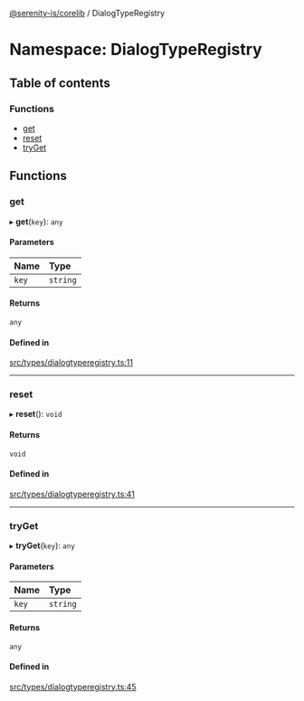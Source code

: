 [@serenity-is/corelib](../README.md) / DialogTypeRegistry

# Namespace: DialogTypeRegistry

## Table of contents

### Functions

- [get](DialogTypeRegistry.md#get)
- [reset](DialogTypeRegistry.md#reset)
- [tryGet](DialogTypeRegistry.md#tryget)

## Functions

### get

▸ **get**(`key`): `any`

#### Parameters

| Name | Type |
| :------ | :------ |
| `key` | `string` |

#### Returns

`any`

#### Defined in

[src/types/dialogtyperegistry.ts:11](https://github.com/serenity-is/serenity/blob/master/packages/corelib/src/types/dialogtyperegistry.ts#L11)

___

### reset

▸ **reset**(): `void`

#### Returns

`void`

#### Defined in

[src/types/dialogtyperegistry.ts:41](https://github.com/serenity-is/serenity/blob/master/packages/corelib/src/types/dialogtyperegistry.ts#L41)

___

### tryGet

▸ **tryGet**(`key`): `any`

#### Parameters

| Name | Type |
| :------ | :------ |
| `key` | `string` |

#### Returns

`any`

#### Defined in

[src/types/dialogtyperegistry.ts:45](https://github.com/serenity-is/serenity/blob/master/packages/corelib/src/types/dialogtyperegistry.ts#L45)
